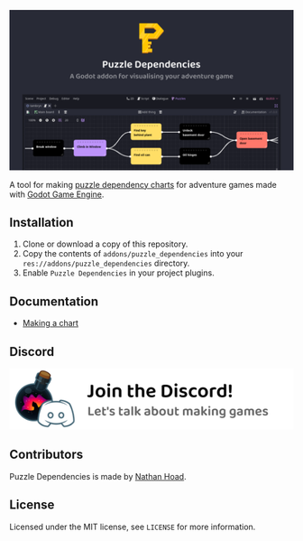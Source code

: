 ![Puzzle Dependencies for Godot](docs/hero.png)

A tool for making [puzzle dependency charts](https://www.grumpygamer.com/puzzle_dependency_charts) for adventure games made with [Godot Game Engine](https://godotengine.org/). 

## Installation

1. Clone or download a copy of this repository.
2. Copy the contents of `addons/puzzle_dependencies` into your `res://addons/puzzle_dependencies` directory.
3. Enable `Puzzle Dependencies` in your project plugins.

## Documentation

- [Making a chart](docs/Things.md)

## Discord

[![Join the Discord](docs/discord.svg)](https://discord.gg/zwBVQdJchX)

## Contributors

Puzzle Dependencies is made by [Nathan Hoad](https://nathanhoad.net).

## License

Licensed under the MIT license, see `LICENSE` for more information.
